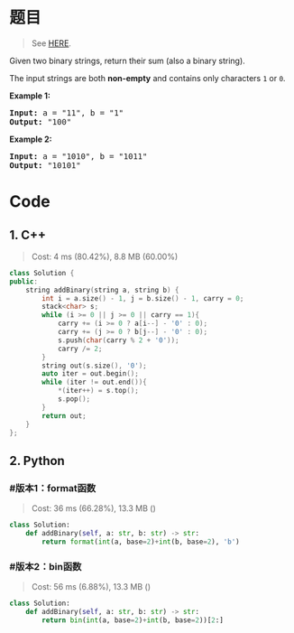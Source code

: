 # 题目

> See [HERE](https://leetcode.com/problems/add-binary/).

<div><p>Given two binary strings, return their sum (also a binary string).</p>

<p>The input strings are both <strong>non-empty</strong> and contains only characters <code>1</code> or&nbsp;<code>0</code>.</p>

<p><strong>Example 1:</strong></p>

<pre><strong>Input:</strong> a = "11", b = "1"
<strong>Output:</strong> "100"</pre>

<p><strong>Example 2:</strong></p>

<pre><strong>Input:</strong> a = "1010", b = "1011"
<strong>Output:</strong> "10101"</pre>
</div>

# Code

## 1. C++

> Cost: 4 ms (80.42%), 8.8 MB (60.00%)

```cpp
class Solution {
public:
    string addBinary(string a, string b) {
        int i = a.size() - 1, j = b.size() - 1, carry = 0;
        stack<char> s;
        while (i >= 0 || j >= 0 || carry == 1){
            carry += (i >= 0 ? a[i--] - '0' : 0);
            carry += (j >= 0 ? b[j--] - '0' : 0);
            s.push(char(carry % 2 + '0'));
            carry /= 2;
        }
        string out(s.size(), '0');
        auto iter = out.begin();
        while (iter != out.end()){
            *(iter++) = s.top();
            s.pop();
        }
        return out;
    }
};
```

## 2. Python

### #版本1：format函数

> Cost: 36 ms (66.28%), 13.3 MB ()

```python
class Solution:
    def addBinary(self, a: str, b: str) -> str:
        return format(int(a, base=2)+int(b, base=2), 'b')
```

### #版本2：bin函数

> Cost: 56 ms (6.88%), 13.3 MB ()

```python
class Solution:
    def addBinary(self, a: str, b: str) -> str:
        return bin(int(a, base=2)+int(b, base=2))[2:]
```

